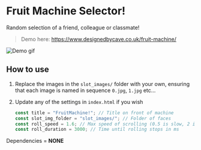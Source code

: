 # Fruit Machine Selector!

Random selection of a friend, colleague or classmate!

> Demo here: https://www.designedbycave.co.uk/fruit-machine/

<img src="https://www.designedbycave.co.uk/fruit-machine/demo_gif.gif" alt="Demo gif">

## How to use

1. Replace the images in the `slot_images/` folder with your own, ensuring that each image is named in sequence `0.jpg`, `1.jpg` etc...

2. Update any of the settings in `index.html` if you wish

   ```javascript
   const title = "FruitMachine!"; // Title on front of machine
   const slot_img_folder = "slot_images/"; // Folder of faces
   const roll_speed = 1.6; // Max speed of scrolling (0.5 is slow, 2 is very fast)
   const roll_duration = 3000; // Time until rolling stops in ms
   ```

Dependencies = **NONE**